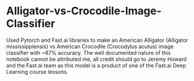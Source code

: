 # Alligator-vs-Crocodile-Image-Classifier
Used Pytorch and Fast.ai libraries to make an American Alligator (Alligator mississippiensis) vs American Crocodile (Crocodylus acutus) image classifier with ~87% accuracy. The well documented nature of this notebook cannot be attributed
me, all credit should go to Jeremy Howard and the Fast.ai team as this model is a product of one of the Fast.ai Deep
Learning course lessons.
